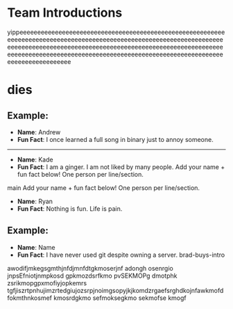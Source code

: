 # Team Introductions
yippeeeeeeeeeeeeeeeeeeeeeeeeeeeeeeeeeeeeeeeeeeeeeeeeeeeeeeeeeeeeeeeeeeeeeeeeeeeeeeeeeeeeeeeeeeeeeeeeeeeeeeeeeeeeeeeeeeeeeeeeeeeeeeeeeeeeeeeeeeeeeeeeeeeeeeeeeeeeeeeeeeeeeeeeeeeeeeeeeeeeeeeeeeeeeeeeeeeeeeeeeeeeeeeeeeeeeeeeeeeeeeeeeeeeeeeeeeeeeeeeeeeeeeeeeeeeeeeeeee

dies
=======
## Example:
- **Name**: Andrew
- **Fun Fact**: I once learned a full song in binary just to annoy someone.

---


- **Name**: Kade
- **Fun Fact**: I am a ginger. I am not liked by many people.
Add your name + fun fact below! One person per line/section.

main
Add your name + fun fact below! One person per line/section.

- **Name**: Ryan
- **Fun Fact**: Nothing is fun. Life is pain.

## Example:
- **Name**: Name
- **Fun Fact**: I have never used git despite owning a server.
brad-buys-intro

awodifjmkegsgmthjnfdjmnfdtgkmoserjnf adongh osenrgio jnpsEfniotjnmpkosd gpkmozdsrfkmo pvSEKMOPg dmotphk zsrikmopgpxmofiyjopkemrs tgfjiszrtpnhujimzrtedgiujozsrpjnoimgsopyjkjkomdzrgaefsrghdkojnfawkmofdfokmthnkosmef kmosrdgkmo sefmoksegkmo sekmofse kmogf
